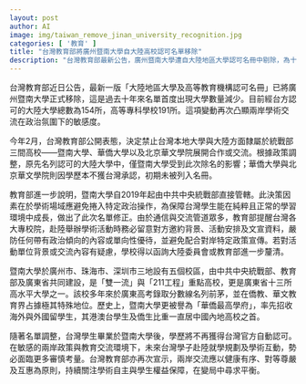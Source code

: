 ```yaml
---
layout: post
author: AI
image: img/taiwan_remove_jinan_university_recognition.jpg
categories: [ '教育' ]
title: "台灣教育部將廣州暨南大學自大陸高校認可名單移除"
description: "台灣教育部最新公告，廣州暨南大學遭自大陸地區大學認可名冊中剔除，為十年來首見認可數量減少。因中共中央統戰部直接管轄因素，教育部強調避免學術場域政治操作，以及提醒各校赴陸學術交流須審慎應對與審查活動背景。政策調整後，台灣學生於暨南大學所獲學歷將不再自動獲得官方認可，凸顯敏感的兩岸學術互動環境正面臨更多變動與挑戰。"
---
```

台灣教育部近日公告，最新一版「大陸地區大學及高等教育機構認可名冊」已將廣州暨南大學正式移除，這是過去十年來名單首度出現大學數量減少。目前經台方認可的大陸大學總數為154所，高等專科學校191所。這項變動再次凸顯兩岸學術交流在政治氛圍下的敏感度。

今年2月，台灣教育部公開表態，決定禁止台灣本地大學與大陸方面隸屬於統戰部三間高校——暨南大學、華僑大學以及北京華文學院展開合作或交流。根據政策調整，原先名列認可的大陸大學中，僅暨南大學受到此次除名的影響；華僑大學與北京華文學院則因學歷本不獲台灣承認，初期未被列入名冊。

教育部進一步說明，暨南大學自2019年起由中共中央統戰部直接管轄。此決策因素在於學術場域應避免捲入特定政治操作，為保障台灣學生能在純粹且正常的學習環境中成長，做出了此次名單修正。由於通信與交流管道眾多，教育部提醒台灣各大專校院，赴陸舉辦學術活動時務必留意對方邀約背景、活動安排及文宣資料，嚴防任何帶有政治傾向的內容或單向性優待，並避免配合對岸特定政策宣傳。若對活動單位背景或交流內容有疑慮，學校得以函詢大陸委員會或教育部進一步釐清。

暨南大學於廣州市、珠海市、深圳市三地設有五個校區，由中共中央統戰部、教育部及廣東省共同建設，是「雙一流」與「211工程」重點高校，更是廣東省十三所高水平大學之一。該校多年來於廣東高考錄取分數線名列前茅，並在僑教、華文教育界占據極其特殊地位。歷史上，暨南大學更被譽為「華僑最高學府」，率先招收海外與外國留學生，其港澳台學生及僑生比重一直居中國內地高校之首。

隨著名單調整，台灣學生畢業於暨南大學後，學歷將不再獲得台灣官方自動認可。在敏感的兩岸政策與教育交流環境下，未來台灣學子赴陸就學規劃及學術互動，勢必面臨更多審慎考量。台灣教育部亦再次宣示，兩岸交流應以健康有序、對等尊嚴及互惠為原則，持續關注學術自主與學生權益保障，在變局中尋求平衡。